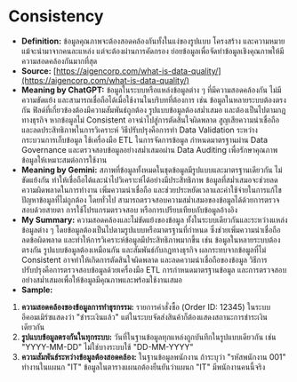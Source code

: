 # Consistency 
- **Definition:** ข้อมูลคุณภาพจะต้องสอดคล้องกันทั้งในแง่ของรูปแบบ โครงสร้าง และความหมาย แม้จะนำมาจากคนละแหล่ง แต่จะต้องผ่านการคัดกรอง ย่อยข้อมูลเพื่อจัดทำข้อมูลเชิงคุณภาพให้มีความสอดคล้องกันมากที่สุด
- **Source:** [https://aigencorp.com/what-is-data-quality/](https://aigencorp.com/what-is-data-quality/)
- **Meaning by ChatGPT:** ข้อมูลในระบบหรือแหล่งข้อมูลต่าง ๆ ที่มีความสอดคล้องกัน ไม่มีความขัดแย้ง และสามารถเชื่อถือได้เมื่อใช้งานในบริบทที่ต้องการ เช่น ข้อมูลในหลายระบบต้องตรงกัน ฟิลด์ที่เกี่ยวข้องต้องมีความสัมพันธ์ถูกต้อง รูปแบบข้อมูลต้องสม่ำเสมอ และต้องเป็นไปตามกฎทางธุรกิจ หากข้อมูลไม่ Consistent อาจนำไปสู่การตัดสินใจผิดพลาด สูญเสียความน่าเชื่อถือ และลดประสิทธิภาพในการวิเคราะห์ วิธีปรับปรุงคือการทำ Data Validation ระหว่างกระบวนการเก็บข้อมูล ใช้เครื่องมือ ETL ในการจัดการข้อมูล กำหนดมาตรฐานผ่าน Data Governance และตรวจสอบข้อมูลอย่างสม่ำเสมอผ่าน Data Auditing เพื่อรักษาคุณภาพข้อมูลให้เหมาะสมต่อการใช้งาน
- **Meaning by Gemini:** สภาพที่ข้อมูลทั้งหมดในชุดข้อมูลมีรูปแบบและมาตรฐานเดียวกัน ไม่ขัดแย้งกัน ทำให้เชื่อถือได้และนำไปวิเคราะห์ได้อย่างมีประสิทธิภาพ ข้อมูลที่สม่ำเสมอจะช่วยลดความผิดพลาดในการทำงาน เพิ่มความน่าเชื่อถือ และช่วยประหยัดเวลาและค่าใช้จ่ายในการแก้ไขปัญหาข้อมูลที่ไม่ถูกต้อง โดยทั่วไป สามารถตรวจสอบความสม่ำเสมอของข้อมูลได้ด้วยการตรวจสอบด้วยสายตา การใช้โปรแกรมตรวจสอบ หรือการเปรียบเทียบกับข้อมูลอ้างอิง
- **My Summary:** ความสอดคล้องและไม่ขัดแย้งของข้อมูล ทั้งในระบบเดียวกันและระหว่างแหล่งข้อมูลต่าง ๆ โดยข้อมูลต้องเป็นไปตามรูปแบบหรือมาตรฐานที่กำหนด ซึ่งช่วยเพิ่มความน่าเชื่อถือ ลดข้อผิดพลาด และทำให้การวิเคราะห์ข้อมูลมีประสิทธิภาพมากขึ้น เช่น ข้อมูลในหลายระบบต้องตรงกัน รูปแบบข้อมูลต้องเหมือนกัน และสัมพันธ์กับกฎทางธุรกิจ ผลกระทบจากข้อมูลที่ไม่ Consistent อาจทำให้เกิดการตัดสินใจผิดพลาด และลดความน่าเชื่อถือของข้อมูล วิธีการปรับปรุงคือการตรวจสอบข้อมูลด้วยเครื่องมือ ETL การกำหนดมาตรฐานข้อมูล และการตรวจสอบอย่างสม่ำเสมอเพื่อให้ข้อมูลมีคุณภาพและพร้อมใช้งานเสมอ
- **Sample:**
1. **ความสอดคล้องของข้อมูลการทำธุรกรรม:** รายการคำสั่งซื้อ (Order ID: 12345) ในระบบอีคอมเมิร์ซแสดงว่า "ชำระเงินแล้ว" แต่ในระบบจัดส่งสินค้าก็ต้องแสดงสถานะการชำระเงินเดียวกัน
2. **รูปแบบข้อมูลตรงกันในทุกระบบ:** วันที่ในฐานข้อมูลทุกแหล่งถูกบันทึกในรูปแบบเดียวกัน เช่น "YYYY-MM-DD" ไม่ใช่บางระบบใช้ "DD-MM-YYYY"
3. **ความสัมพันธ์ระหว่างข้อมูลต้องสอดคล้อง:** ในฐานข้อมูลพนักงาน ถ้าระบุว่า "รหัสพนักงาน 001" ทำงานในแผนก "IT" ข้อมูลในตารางแผนกต้องยืนยันว่าแผนก "IT" มีพนักงานคนนี้จริง
